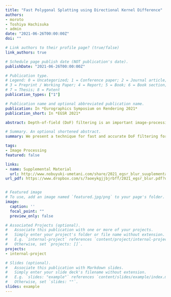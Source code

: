 ```yaml
---
title: "Fast Polygonal Splatting using Directional Kernel Difference"
authors:
- moroto
- Toshiya Hachisuka
- admin
date: "2021-06-26T00:00:00Z"
doi: ""

# Link authors to their profile page? (true/false)
link_authors: true

# Schedule page publish date (NOT publication's date).
publishDate: "2021-06-26T00:00:00Z"

# Publication type.
# Legend: 0 = Uncategorized; 1 = Conference paper; 2 = Journal article;
# 3 = Preprint / Working Paper; 4 = Report; 5 = Book; 6 = Book section;
# 7 = Thesis; 8 = Patent
publication_types: ["1"]

# Publication name and optional abbreviated publication name.
publication: In *Eurographics Symposium on Rendering 2021*
publication_short: In *EGSR 2021*

abstract: Depth-of-field (DoF) filtering is an important image-processing task for producing blurred images similar to those obtained with a large aperture camera lens. DoF filtering applies an image convolution with a spatially varying kernel and is thus computationally expensive, even on modern computational hardware. In this paper, we introduce an approach for fast and accurate DoF filtering for polygonal kernels, where the value is constant inside the kernel. Our approach is an extension of the existing approach based on discrete differenced kernels. The performance gain here hinges upon the fact that kernels typically become sparse (i.e., mostly zero) when taking the difference. We extended the existing approach to conventional axis-aligned differences to non-axis-aligned differences. The key insight is that taking such differences along the directions of the edges makes polygonal kernels significantly sparser than just taking the difference along the axis-aligned directions, as in existing studies. Compared to a naive image convolution, we achieve an order of magnitude speedup, allowing a real-time application of polygonal kernels even on high-resolution images.

# Summary. An optional shortened abstract.
summary: We present a technique for fast and accurate DoF filtering for polygonal kernels by extending the conventional axis-aligned differences to non-axis-aligned differences. 

tags:
- Image Processing
featured: false

links:
- name: Supplemental Material
  url: http://www.nobuyuki-umetani.com/share/2021_egsr_blur_suuplemental.zip
url_pdf: https://www.dropbox.com/s/7aoeykgjjbjrbff/2021_egsr_blur.pdf?dl=0


# Featured image
# To use, add an image named `featured.jpg/png` to your page's folder. 
image:
  caption: ''
  focal_point: ""
  preview_only: false

# Associated Projects (optional).
#   Associate this publication with one or more of your projects.
#   Simply enter your project's folder or file name without extension.
#   E.g. `internal-project` references `content/project/internal-project/index.md`.
#   Otherwise, set `projects: []`.
projects:
- internal-project

# Slides (optional).
#   Associate this publication with Markdown slides.
#   Simply enter your slide deck's filename without extension.
#   E.g. `slides: "example"` references `content/slides/example/index.md`.
#   Otherwise, set `slides: ""`.
slides: example
---
```


